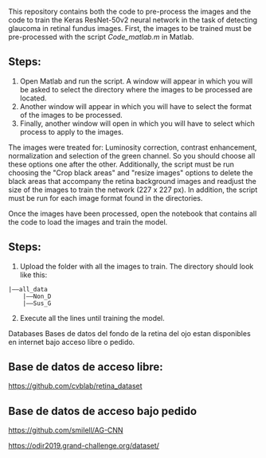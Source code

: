 This repository contains both the code to pre-process the images and the code to train the Keras ResNet-50v2 neural network in the task of detecting glaucoma in retinal fundus images.
First, the images to be trained must be pre-processed with the script *Code_matlab.m* in Matlab.
## Steps:
1. Open Matlab and run the script. A window will appear in which you will be asked to select the directory where the images to be processed are located.
2. Another window will appear in which you will have to select the format of the images to be processed.
4. Finally, another window will open in which you will have to select which process to apply to the images.

The images were treated for: Luminosity correction, contrast enhancement, normalization and selection of the green channel. So you should choose all these options one after the other. Additionally, the script must be run choosing the "Crop black areas" and "resize images" options to delete the black areas that accompany the retina background images and readjust the size of the images to train the network (227 x 227 px). In addition, the script must be run for each image format found in the directories.

Once the images have been processed, open the notebook that contains all the code to load the images and train the model.
## Steps:
1. Upload the folder with all the images to train. The directory should look like this:
```
|——all_data
    |——Non_D
    |——Sus_G
```
2. Execute all the lines until training the model.

Databases
Bases de datos del fondo de la retina del ojo estan disponibles en internet bajo acceso libre o pedido.
## Base de datos de acceso libre:
https://github.com/cvblab/retina_dataset
## Base de datos de acceso bajo pedido
https://github.com/smilell/AG-CNN

https://odir2019.grand-challenge.org/dataset/
